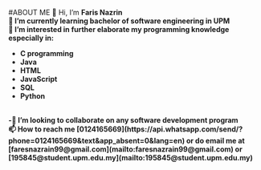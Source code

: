 #ABOUT ME
👋 Hi, I’m <b/>Faris Nazrin<b/><br/>
🌱 I’m currently learning bachelor of software engineering in UPM<br/>
👀 I’m interested in further elaborate my programming knowledge especially in:
<ul>
    <li>C programming</li>
    <li>Java</li>
    <li>HTML</li>
    <li>JavaScript</li>
    <li>SQL</li>
    <li>Python</li>
</ul><br/>
-💞️ I’m looking to collaborate on any software development program<br/>
📫 How to reach me [0124165669](https://api.whatsapp.com/send/?phone=0124165669&text&app_absent=0&lang=en) or do email me at [faresnazrain99@gmail.com](mailto:faresnazrain99@gmail.com) or [195845@student.upm.edu.my](mailto:195845@student.upm.edu.my)

<!---
nazRainer/nazRainer is a ✨ special ✨ repository because its `README.md` (this file) appears on your GitHub profile.
You can click the Preview link to take a look at your changes.
--->
